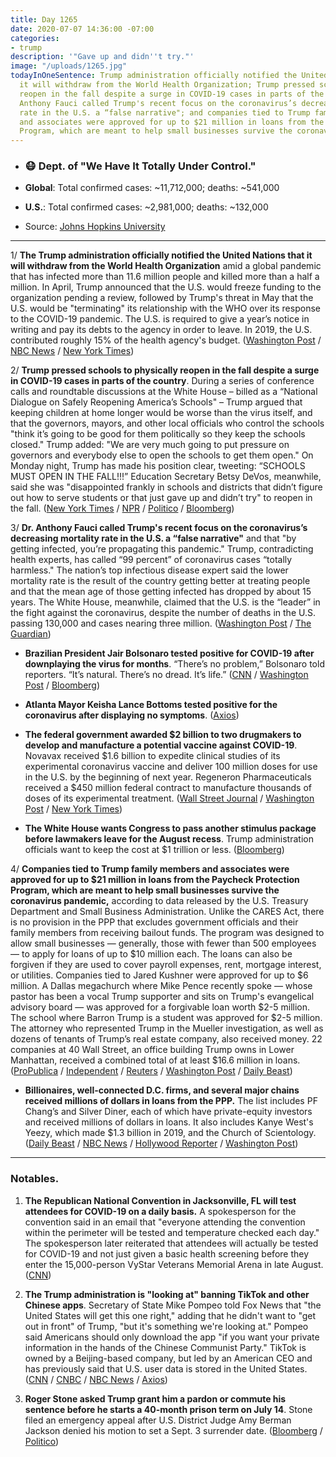 ```yaml
---
title: Day 1265
date: 2020-07-07 14:36:00 -07:00
categories:
- trump
description: '"Gave up and didn''t try."'
image: "/uploads/1265.jpg"
todayInOneSentence: Trump administration officially notified the United Nations that
  it will withdraw from the World Health Organization; Trump pressed schools to physically
  reopen in the fall despite a surge in COVID-19 cases in parts of the country; Dr.
  Anthony Fauci called Trump's recent focus on the coronavirus’s decreasing mortality
  rate in the U.S. a “false narrative"; and companies tied to Trump family members
  and associates were approved for up to $21 million in loans from the Paycheck Protection
  Program, which are meant to help small businesses survive the coronavirus pandemic.
---
```


* ### 😷 Dept. of "We Have It Totally Under Control."

* **Global**: Total confirmed cases: \~11,712,000; deaths: \~541,000

* **U.S.**: Total confirmed cases: \~2,981,000; deaths: \~132,000

* Source: [Johns Hopkins University](https://coronavirus.jhu.edu/map.html)

---

1/ **The Trump administration officially notified the United Nations that it will withdraw from the World Health Organization** amid a global pandemic that has infected more than 11.6 million people and killed more than a half a million. In April, Trump announced that the U.S. would freeze funding to the organization pending a review, followed by Trump's threat in May that the U.S. would be "terminating" its relationship with the WHO over its response to the COVID-19 pandemic. The U.S. is required to give a year’s notice in writing and pay its debts to the agency in order to leave. In 2019, the U.S. contributed roughly 15% of the health agency's budget. ([Washington Post](https://www.washingtonpost.com/world/trump-united-states-withdrawal-world-health-organization-coronavirus/2020/07/07/ae0a25e4-b550-11ea-9a1d-d3db1cbe07ce_story.html) / [NBC News](https://www.nbcnews.com/politics/donald-trump/trump-administration-gives-formal-notice-withdrawal-who-n1233100) / [New York Times](https://www.nytimes.com/2020/07/07/world/coronavirus-updates.html?action=click&module=Top%20Stories&pgtype=Homepage#link-5a9bdf15))

2/ **Trump pressed schools to physically reopen in the fall despite a surge in COVID-19 cases in parts of the country**. During a series of conference calls and roundtable discussions at the White House – billed as a “National Dialogue on Safely Reopening America’s Schools" – Trump argued that keeping children at home longer would be worse than the virus itself, and that the governors, mayors, and other local officials who control the schools "think it’s going to be good for them politically so they keep the schools closed." Trump added: "We are very much going to put pressure on governors and everybody else to open the schools to get them open." On Monday night, Trump has made his position clear, tweeting: “SCHOOLS MUST OPEN IN THE FALL!!!” Education Secretary Betsy DeVos, meanwhile, said she was "disappointed frankly in schools and districts that didn’t figure out how to serve students or that just gave up and didn’t try" to reopen in the fall. ([New York Times](https://www.nytimes.com/2020/07/07/world/coronavirus-updates.html#link-7097def4) / [NPR](https://www.npr.org/2020/07/07/888157257/white-house-pushes-to-reopen-schools-despite-a-surge-in-coronavirus-cases) / [Politico](https://www.politico.com/news/2020/07/07/white-house-cdc-pediatricians-reopening-schools-350655) / [Bloomberg](https://www.bloomberg.com/news/articles/2020-07-07/trump-insists-schools-must-open-but-teachers-aren-t-so-sure?srnd=premium&sref=MIBMEEoj))

3/ **Dr. Anthony Fauci called Trump's recent focus on the coronavirus’s decreasing mortality rate in the U.S. a “false narrative"** and that "by getting infected, you’re propagating this pandemic." Trump, contradicting health experts, has called “99 percent” of coronavirus cases “totally harmless." The nation’s top infectious disease expert said the lower mortality rate is the result of the country getting better at treating people and that the mean age of those getting infected has dropped by about 15 years. The White House, meanwhile, claimed that the U.S. is the “leader” in the fight against the coronavirus, despite the number of deaths in the U.S. passing 130,000 and cases nearing three million. ([Washington Post](https://www.washingtonpost.com/nation/2020/07/07/coronavirus-live-updates-us/) / [The Guardian](https://www.theguardian.com/us-news/2020/jul/06/white-house-us-leader-coronavirus-infections))

* **Brazilian President Jair Bolsonaro tested positive for COVID-19 after downplaying the virus for months**. “There’s no problem,” Bolsonaro told reporters. “It’s natural. There’s no dread. It’s life.” ([CNN](https://www.cnn.com/2020/07/07/americas/brazil-bolsonaro-positive-coronavirus-intl/index.html) / [Washington Post](https://www.washingtonpost.com/world/the_americas/coronavirus-brazil-bolsonaro-tests-positive/2020/07/07/5fa71548-c049-11ea-b4f6-cb39cd8940fb_story.html) / [Bloomberg](https://www.bloomberg.com/news/articles/2020-07-07/brazil-s-president-tests-positive-for-coronavirus?srnd=premium&sref=MIBMEEoj))

* **Atlanta Mayor Keisha Lance Bottoms tested positive for the coronavirus after displaying no symptoms**. ([Axios](https://www.axios.com/keisha-lance-bottoms-atlanta-coronavirus-778e7d66-fb63-46a2-b5d0-a6a2f11ec35a.html))

* **The federal government awarded $2 billion to two drugmakers to develop and manufacture a potential vaccine against COVID-19**. Novavax received $1.6 billion to expedite clinical studies of its experimental coronavirus vaccine and deliver 100 million doses for use in the U.S. by the beginning of next year. Regeneron Pharmaceuticals received a $450 million federal contract to manufacture thousands of doses of its experimental treatment. ([Wall Street Journal](https://www.wsj.com/articles/u-s-commits-2-billion-for-covid-19-vaccine-drug-supplies-11594132175?mod=hp_lead_pos4) / [Washington Post](https://www.washingtonpost.com/business/2020/07/07/coronavirus-vaccine-operation-warp-speed/) / [New York Times](https://www.nytimes.com/2020/07/07/health/novavax-coronavirus-vaccine-warp-speed.html?action=click&module=Top%20Stories&pgtype=Homepage))

* **The White House wants Congress to pass another stimulus package before lawmakers leave for the August recess**. Trump administration officials want to keep the cost at $1 trillion or less. ([Bloomberg](https://www.bloomberg.com/news/articles/2020-07-07/white-house-wants-stimulus-by-august-recess-with-1-trillion-cap?srnd=premium&sref=MIBMEEoj))

4/ **Companies tied to Trump family members and associates were approved for up to $21 million in loans from the Paycheck Protection Program, which are meant to help small businesses survive the coronavirus pandemic,** according to data released by the U.S. Treasury Department and Small Business Administration. Unlike the CARES Act, there is no provision in the PPP that excludes government officials and their family members from receiving bailout funds. The program was designed to allow small businesses — generally, those with fewer than 500 employees — to apply for loans of up to $10 million each. The loans can also be forgiven if they are used to cover payroll expenses, rent, mortgage interest, or utilities. Companies tied to Jared Kushner were approved for up to $6 million. A Dallas megachurch where Mike Pence recently spoke — whose pastor has been a vocal Trump supporter and sits on Trump's evangelical advisory board — was approved for a forgivable loan worth $2-5 million. The school where Barron Trump is a student was approved for $2-5 million. The attorney who represented Trump in the Mueller investigation, as well as dozens of tenants of Trump’s real estate company, also received money. 22 companies at 40 Wall Street, an office building Trump owns in Lower Manhattan, received a combined total of at least $16.6 million in loans. ([ProPublica](https://www.propublica.org/article/trump-friends-and-family-cleared-for-millions-in-small-business-bailout) / [Independent](https://www.independent.co.uk/news/world/americas/us-politics/kanye-west-ppp-loan-yeezy-scientology-trump-business-pandemic-a9605291.html) / [Reuters](https://www.reuters.com/article/us-health-coronavirus-ppp-religious-idUSKBN2480CB) / [Washington Post](https://www.washingtonpost.com/business/2020/07/06/sba-ppp-loans-data/) / [Daily Beast](https://www.thedailybeast.com/trumps-small-biz-rescue-bailed-out-kushners-family-obamas-aides-and-other-political-elite))

* **Billionaires, well-connected D.C. firms, and several major chains received millions of dollars in loans from the PPP.** The list includes PF Chang’s and Silver Diner, each of which have private-equity investors and received millions of dollars in loans. It also includes Kanye West's Yeezy, which made $1.3 billion in 2019, and the Church of Scientology. ([Daily Beast](https://www.thedailybeast.com/billionaire-kanye-wests-company-yeezy-llc-gets-multimillion-dollar-ppp-loan-from-trump-admin) / [NBC News](https://www.nbcnews.com/business/business-news/here-are-some-billionaires-who-got-ppp-loans-while-small-n1233041?cid=sm_npd_nn_tw_ma) / [Hollywood Reporter](https://www.hollywoodreporter.com/news/kanye-wests-yeezy-received-2m-federal-pandemic-loan-1301971) / [Washington Post](https://www.washingtonpost.com/business/2020/07/06/sba-ppp-loans-data/))

---

### Notables.

1. **The Republican National Convention in Jacksonville, FL will test attendees for COVID-19 on a daily basis.** A spokesperson for the convention said in an email that "everyone attending the convention within the perimeter will be tested and temperature checked each day." The spokesperson later reiterated that attendees will actually be tested for COVID-19 and not just given a basic health screening before they enter the 15,000-person VyStar Veterans Memorial Arena in late August. ([CNN](https://www.cnn.com/2020/07/06/politics/republican-national-convention-jacksonville-test-attendees-coronavirus/index.html))

2. **The Trump administration is "looking at" banning TikTok and other Chinese apps**. Secretary of State Mike Pompeo told Fox News that "the United States will get this one right," adding that he didn't want to "get out in front" of Trump, "but it's something we're looking at." Pompeo said Americans should only download the app "if you want your private information in the hands of the Chinese Communist Party." TikTok is owned by a Beijing-based company, but led by an American CEO and has previously said that U.S. user data is stored in the United States. ([CNN](https://www.cnn.com/2020/07/07/tech/us-tiktok-ban/index.html) / [CNBC](https://www.cnbc.com/2020/07/07/us-looking-at-banning-tiktok-and-chinese-social-media-apps-pompeo.html) / [NBC News](https://www.nbcnews.com/news/world/tiktok-withdraws-hong-kong-pompeo-says-u-s-may-ban-n1233047) / [Axios](https://www.axios.com/tiktok-ban-trump-administration-pompeo-640122ee-ca01-4382-b3b5-696b304e1979.html))

3. **Roger Stone asked Trump grant him a pardon or commute his sentence before he starts a 40-month prison term on July 14**. Stone filed an emergency appeal after U.S. District Judge Amy Berman Jackson denied his motion to set a Sept. 3 surrender date. ([Bloomberg](https://www.bloomberg.com/news/articles/2020-07-07/u-s-ordered-to-respond-to-roger-stone-appeal-for-prison-delay?sref=MIBMEEoj) / [Politico](https://www.politico.com/news/2020/07/06/roger-stone-appeals-court-prison-350152))